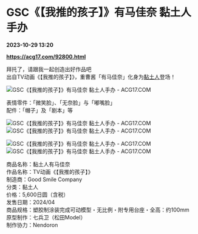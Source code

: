 # GSC《【我推的孩子】》有马佳奈 黏土人手办

**2023-10-29 13:20**

**https://acg17.com/92800.html**

拜托了，请跟我一起创造出好作品吧  
出自TV动画《【我推的孩子】》，重曹酱「有马佳奈」化身为[黏土人](https://acg17.com/tag/%e9%bb%8f%e5%9c%9f%e4%ba%ba "查看所有文章关于 黏土人")登场！

![GSC《【我推的孩子】》有马佳奈 黏土人手办 - ACG17.COM](https://fc.sinaimg.cn/mw1024/006yt1Omgy1hjcfm9nriyj30fa0m8di4.jpg "GSC《【我推的孩子】》有马佳奈 黏土人手办 模玩萌物  | ACG17")

表情零件：「微笑脸」、「无奈脸」与「嘟嘴脸」  
配件：「帽子」及「剧本」等

![GSC《【我推的孩子】》有马佳奈 黏土人手办 - ACG17.COM](https://fc.sinaimg.cn/mw1024/006yt1Omgy1hjcfmd7zavj30fa0m8tax.jpg "GSC《【我推的孩子】》有马佳奈 黏土人手办 模玩萌物  | ACG17")![GSC《【我推的孩子】》有马佳奈 黏土人手办 - ACG17.COM](https://fc.sinaimg.cn/mw1024/006yt1Omgy1hjcfmguig4j30fa0m8mzc.jpg "GSC《【我推的孩子】》有马佳奈 黏土人手办 模玩萌物  | ACG17")

![GSC《【我推的孩子】》有马佳奈 黏土人手办 - ACG17.COM](https://fc.sinaimg.cn/mw1024/006yt1Omgy1hjcfmjx86uj30fa0m8wgh.jpg "GSC《【我推的孩子】》有马佳奈 黏土人手办 模玩萌物  | ACG17")![GSC《【我推的孩子】》有马佳奈 黏土人手办 - ACG17.COM](https://fc.sinaimg.cn/mw1024/006yt1Omgy1hjcfmn0kkyj30fa0m876e.jpg "GSC《【我推的孩子】》有马佳奈 黏土人手办 模玩萌物  | ACG17")

商品名称：黏土人有马佳奈  
作品名称：TV动画《【我推的孩子】》  
制造商：Good Smile Company  
分类：黏土人  
价格：5,600日圆（含税）  
发售日期：2024/04  
商品规格：塑胶制涂装完成可动模型・无比例・附专用台座・全高：约100mm  
原型制作：七兵卫（松田Model）  
制作协力：Nendoron